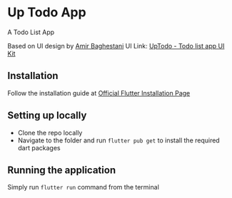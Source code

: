 # Up Todo App

A Todo List App

Based on UI design by [Amir Baghestani](https://www.figma.com/@amir_uiux)
UI Link: [UpTodo - Todo list app UI Kit](https://www.figma.com/community/file/1083383246788717048)

## Installation
Follow the installation guide at [Official Flutter Installation Page](https://docs.flutter.dev/get-started/install)

## Setting up locally 
- Clone the repo locally
- Navigate to the folder and run `flutter pub get` to install the required dart packages


## Running the application
Simply run `flutter run` command from the terminal